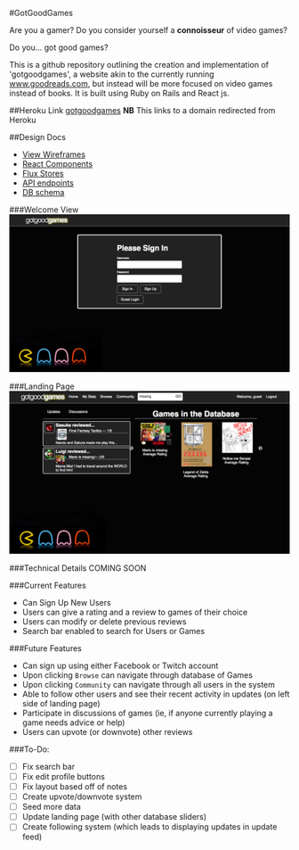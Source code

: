 #GotGoodGames

Are you a gamer? Do you consider yourself a **connoisseur** of video games?

Do you... got good games?

This is a github repository outlining the creation and implementation of
'gotgoodgames', a website akin to the currently running www.goodreads.com,
but instead will be more focused on video games instead of books. It is built
using Ruby on Rails and React js.

##Heroku Link
[gotgoodgames](http://www.gotgoodgames.xyz/)
**NB** This links to a domain redirected from Heroku

##Design Docs
* [View Wireframes][views]
* [React Components][components]
* [Flux Stores][stores]
* [API endpoints][api-endpoints]
* [DB schema][schema]

[views]: ./docs/views.md
[components]: ./docs/components.md
[stores]: ./docs/stores.md
[api-endpoints]: ./docs/api-endpoints.md
[schema]: ./docs/schema.md

###Welcome View
![welcome]

###Landing Page
![landingPage]

###Technical Details
COMING SOON

###Current Features
* Can Sign Up New Users
* Users can give a rating and a review to games of their choice
* Users can modify or delete previous reviews
* Search bar enabled to search for Users or Games

###Future Features
* Can sign up using either Facebook or Twitch account
* Upon clicking `Browse` can navigate through database of Games
* Upon clicking `Community` can navigate through all users in the system
* Able to follow other users and see their recent activity in updates (on left side of landing page)
* Participate in discussions of games (ie, if anyone currently playing a game needs advice or help)
* Users can upvote (or downvote) other reviews

###To-Do:
* [ ] Fix search bar
* [ ] Fix edit profile buttons
* [ ] Fix layout based off of notes
* [ ] Create upvote/downvote system
* [ ] Seed more data
* [ ] Update landing page (with other database sliders)
* [ ] Create following system (which leads to displaying updates in update feed)

[welcome]: ./docs/images/welcome.png
[landingPage]: ./docs/images/landing_page.png
